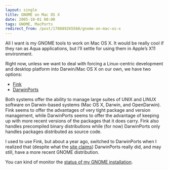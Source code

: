 ```yaml
---
layout: single
title: GNOME on Mac OS X
date: 2005-10-01 00:00
tags: GNOME, MacPorts
redirect_from: /post/170889265560/gnome-on-mac-os-x
---
```

All I want is my GNOME tools to work on Mac OS X. It would be really cool if they ran as Aqua applications, but I&rsquo;ll settle for using them in Apple&rsquo;s X11 environment.

Right now, unless we want to deal with forcing a Linux-centric development and desktop platform into Darwin/Mac OS X on our own, we have two options:

* [Fink](http://fink.sourceforge.net/)</li>
* [DarwinPorts](http://darwinports.opendarwin.org/)

Both systems offer the ability to manage large suites of UNIX and LINUX software on Darwin-based systems (Mac OS X, Darwin, and OpenDarwin). Fink seems to offer the advantages of very tight package and version management, while DarwinPorts seems to offer the advantage of keeping up with more recent versions of the packages that it does carry. Fink also handles precompiled binary distributions while (for now) DarwinPorts only handles packages distributed as source code.

I used to use Fink, but about a year ago, switched to DarwinPorts when I realized that (despite what the [site claims](http://darwinports.opendarwin.org/dports/)) DarwinPorts really did, and may still, have a more recent GNOME distribution.

You can kind of monitor the [status of my GNOME installation](http://homepage.mac.com/rhwood/gnome/darwinports.html).
